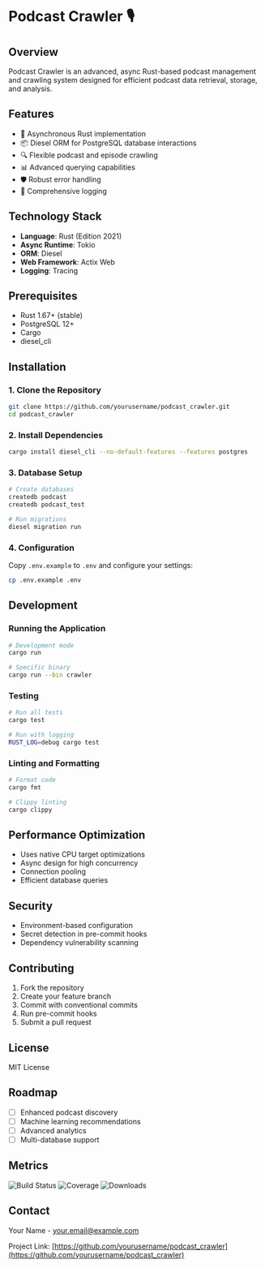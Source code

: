 # Podcast Crawler 🎙️

## Overview

Podcast Crawler is an advanced, async Rust-based podcast management and crawling
system designed for efficient podcast data retrieval, storage, and analysis.

## Features

- 🚀 Asynchronous Rust implementation
- 📦 Diesel ORM for PostgreSQL database interactions
- 🔍 Flexible podcast and episode crawling
- 📊 Advanced querying capabilities
- 🛡️ Robust error handling
- 📝 Comprehensive logging

## Technology Stack

- **Language**: Rust (Edition 2021)
- **Async Runtime**: Tokio
- **ORM**: Diesel
- **Web Framework**: Actix Web
- **Logging**: Tracing

## Prerequisites

- Rust 1.67+ (stable)
- PostgreSQL 12+
- Cargo
- diesel_cli

## Installation

### 1. Clone the Repository

```bash
git clone https://github.com/yourusername/podcast_crawler.git
cd podcast_crawler
```

### 2. Install Dependencies

```bash
cargo install diesel_cli --no-default-features --features postgres
```

### 3. Database Setup

```bash
# Create databases
createdb podcast
createdb podcast_test

# Run migrations
diesel migration run
```

### 4. Configuration

Copy `.env.example` to `.env` and configure your settings:

```bash
cp .env.example .env
```

## Development

### Running the Application

```bash
# Development mode
cargo run

# Specific binary
cargo run --bin crawler
```

### Testing

```bash
# Run all tests
cargo test

# Run with logging
RUST_LOG=debug cargo test
```

### Linting and Formatting

```bash
# Format code
cargo fmt

# Clippy linting
cargo clippy
```

## Performance Optimization

- Uses native CPU target optimizations
- Async design for high concurrency
- Connection pooling
- Efficient database queries

## Security

- Environment-based configuration
- Secret detection in pre-commit hooks
- Dependency vulnerability scanning

## Contributing

1. Fork the repository
2. Create your feature branch
3. Commit with conventional commits
4. Run pre-commit hooks
5. Submit a pull request

## License

MIT License

## Roadmap

- [ ] Enhanced podcast discovery
- [ ] Machine learning recommendations
- [ ] Advanced analytics
- [ ] Multi-database support

## Metrics

![Build Status](https://img.shields.io/github/workflow/status/yourusername/podcast_crawler/Rust)
![Coverage](https://img.shields.io/codecov/c/github/yourusername/podcast_crawler)
![Downloads](https://img.shields.io/github/downloads/yourusername/podcast_crawler/total)

## Contact

Your Name - <your.email@example.com>

Project Link: [https://github.com/yourusername/podcast_crawler](https://github.com/yourusername/podcast_crawler)
